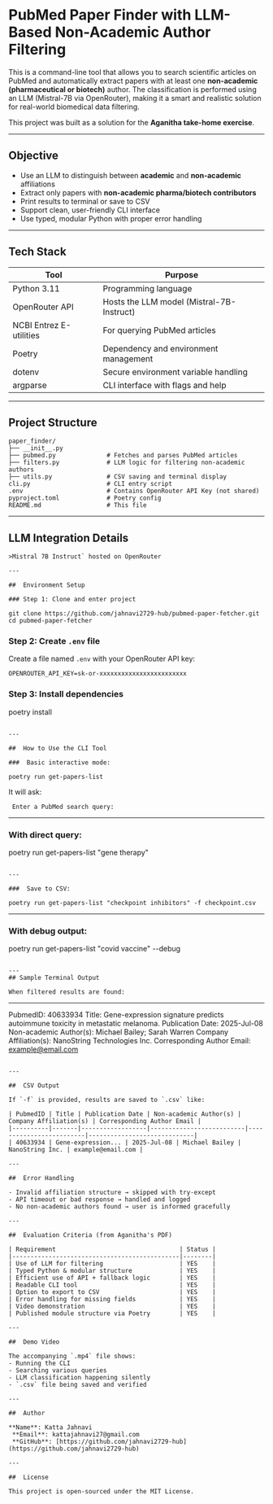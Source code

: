 #  PubMed Paper Finder with LLM-Based Non-Academic Author Filtering

This is a command-line tool that allows you to search scientific articles on PubMed and automatically extract papers with at least one **non-academic (pharmaceutical or biotech)** author. The classification is performed using an LLM (Mistral-7B via OpenRouter), making it a smart and realistic solution for real-world biomedical data filtering.

This project was built as a solution for the **Aganitha take-home exercise**.

---

##  Objective

-  Use an LLM to distinguish between **academic** and **non-academic** affiliations
-  Extract only papers with **non-academic pharma/biotech contributors**
-  Print results to terminal or save to CSV
-  Support clean, user-friendly CLI interface
-  Use typed, modular Python with proper error handling

---

##  Tech Stack

| Tool                | Purpose                                  |
|---------------------|-------------------------------------------|
| Python 3.11         | Programming language                      |
| OpenRouter API      | Hosts the LLM model (Mistral-7B-Instruct) |
| NCBI Entrez E-utilities | For querying PubMed articles            |
| Poetry              | Dependency and environment management     |
| dotenv              | Secure environment variable handling      |
| argparse            | CLI interface with flags and help         |

---

##  Project Structure

```
paper_finder/
├── __init__.py
├── pubmed.py              # Fetches and parses PubMed articles
├── filters.py             # LLM logic for filtering non-academic authors
├── utils.py               # CSV saving and terminal display
cli.py                     # CLI entry script
.env                       # Contains OpenRouter API Key (not shared)
pyproject.toml             # Poetry config
README.md                  # This file
```

---

##  LLM Integration Details
```
>Mistral 7B Instruct` hosted on OpenRouter

---

##  Environment Setup

### Step 1: Clone and enter project

git clone https://github.com/jahnavi2729-hub/pubmed-paper-fetcher.git
cd pubmed-paper-fetcher
```

### Step 2: Create `.env` file
Create a file named `.env` with your OpenRouter API key:
```
OPENROUTER_API_KEY=sk-or-xxxxxxxxxxxxxxxxxxxxxxxx
```

### Step 3: Install dependencies

poetry install
```

---

##  How to Use the CLI Tool

###  Basic interactive mode:

poetry run get-papers-list
```

It will ask:
```
 Enter a PubMed search query:
```

---

###  With direct query:

poetry run get-papers-list "gene therapy"
```

---

###  Save to CSV:

poetry run get-papers-list "checkpoint inhibitors" -f checkpoint.csv
```

---

###  With debug output:

poetry run get-papers-list "covid vaccine" --debug
```

---
## Sample Terminal Output

When filtered results are found:

```
---
PubmedID: 40633934
Title: Gene-expression signature predicts autoimmune toxicity in metastatic melanoma.
Publication Date: 2025-Jul-08
Non-academic Author(s): Michael Bailey; Sarah Warren
Company Affiliation(s): NanoString Technologies Inc.
Corresponding Author Email: example@email.com
```

---

##  CSV Output

If `-f` is provided, results are saved to `.csv` like:

| PubmedID | Title | Publication Date | Non-academic Author(s) | Company Affiliation(s) | Corresponding Author Email |
|----------|-------|------------------|--------------------------|-------------------------|-----------------------------|
| 40633934 | Gene-expression... | 2025-Jul-08 | Michael Bailey | NanoString Inc. | example@email.com |

---

##  Error Handling

- Invalid affiliation structure → skipped with try-except
- API timeout or bad response → handled and logged
- No non-academic authors found → user is informed gracefully

---

##  Evaluation Criteria (from Aganitha's PDF)

| Requirement                                  | Status |
|----------------------------------------------|--------|
| Use of LLM for filtering                     | YES    |
| Typed Python & modular structure             | YES    |
| Efficient use of API + fallback logic        | YES    |
| Readable CLI tool                            | YES    |
| Option to export to CSV                      | YES    |
| Error handling for missing fields            | YES    |
| Video demonstration                          | YES    |
| Published module structure via Poetry        | YES    |

---

##  Demo Video

The accompanying `.mp4` file shows:
- Running the CLI
- Searching various queries
- LLM classification happening silently
- `.csv` file being saved and verified

---

##  Author

**Name**: Katta Jahnavi  
 **Email**: kattajahnavi27@gmail.com  
 **GitHub**: [https://github.com/jahnavi2729-hub](https://github.com/jahnavi2729-hub)

---

##  License

This project is open-sourced under the MIT License.